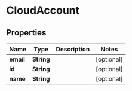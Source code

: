 

# CloudAccount


## Properties

Name | Type | Description | Notes
------------ | ------------- | ------------- | -------------
**email** | **String** |  |  [optional]
**id** | **String** |  |  [optional]
**name** | **String** |  |  [optional]



